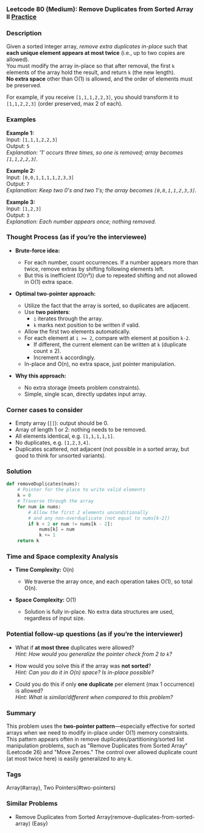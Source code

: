 ### Leetcode 80 (Medium): Remove Duplicates from Sorted Array II [Practice](https://leetcode.com/problems/remove-duplicates-from-sorted-array-ii)

### Description  
Given a sorted integer array, *remove extra duplicates in-place* such that **each unique element appears at most twice** (i.e., up to two copies are allowed).  
You must modify the array in-place so that after removal, the first `k` elements of the array hold the result, and return `k` (the new length).  
**No extra space** other than O(1) is allowed, and the order of elements must be preserved.

For example, if you receive `[1,1,1,2,2,3]`, you should transform it to `[1,1,2,2,3]` (order preserved, max 2 of each).

### Examples  

**Example 1:**  
Input: `[1,1,1,2,2,3]`  
Output: `5`  
*Explanation: '1' occurs three times, so one is removed; array becomes `[1,1,2,2,3]`.*

**Example 2:**  
Input: `[0,0,1,1,1,1,2,3,3]`  
Output: `7`  
*Explanation: Keep two 0's and two 1's; the array becomes `[0,0,1,1,2,3,3]`.*

**Example 3:**  
Input: `[1,2,3]`  
Output: `3`  
*Explanation: Each number appears once; nothing removed.*

### Thought Process (as if you’re the interviewee)  

- **Brute-force idea:**  
  - For each number, count occurrences. If a number appears more than twice, remove extras by shifting following elements left.
  - But this is inefficient (O(n²)) due to repeated shifting and not allowed in O(1) extra space.

- **Optimal two-pointer approach:**  
  - Utilize the fact that the array is sorted, so duplicates are adjacent.
  - Use **two pointers**:  
    - `i` iterates through the array.
    - `k` marks next position to be written if valid.
  - Allow the first two elements automatically.
  - For each element at `i >= 2`, compare with element at position `k-2`.  
    - If different, the current element can be written at `k` (duplicate count ≤ 2).
    - Increment `k` accordingly.
  - In-place and O(n), no extra space, just pointer manipulation.

- **Why this approach:**  
  - No extra storage (meets problem constraints).
  - Simple, single scan, directly updates input array.

### Corner cases to consider  
- Empty array (`[]`): output should be 0.
- Array of length 1 or 2: nothing needs to be removed.
- All elements identical, e.g. `[1,1,1,1,1]`.
- No duplicates, e.g. `[1,2,3,4]`.
- Duplicates scattered, not adjacent (not possible in a sorted array, but good to think for unsorted variants).

### Solution

```python
def removeDuplicates(nums):
    # Pointer for the place to write valid elements
    k = 0
    # Traverse through the array
    for num in nums:
        # Allow the first 2 elements unconditionally
        # and any non-overduplicate (not equal to nums[k-2])
        if k < 2 or num != nums[k - 2]:
            nums[k] = num
            k += 1
    return k
```

### Time and Space complexity Analysis  

- **Time Complexity:** O(n)  
  - We traverse the array once, and each operation takes O(1), so total O(n).

- **Space Complexity:** O(1)  
  - Solution is fully in-place. No extra data structures are used, regardless of input size.

### Potential follow-up questions (as if you’re the interviewer)  

- What if **at most three** duplicates were allowed?  
  *Hint: How would you generalize the pointer check from 2 to `k`?*

- How would you solve this if the array was **not sorted**?  
  *Hint: Can you do it in O(n) space? Is in-place possible?*

- Could you do this if only **one duplicate** per element (max 1 occurrence) is allowed?  
  *Hint: What is similar/different when compared to this problem?*

### Summary
This problem uses the **two-pointer pattern**—especially effective for sorted arrays when we need to modify in-place under O(1) memory constraints.  
This pattern appears often in remove duplicates/partitioning/sorted list manipulation problems, such as "Remove Duplicates from Sorted Array" (Leetcode 26) and "Move Zeroes." The control over allowed duplicate count (at most twice here) is easily generalized to any k.

### Tags
Array(#array), Two Pointers(#two-pointers)

### Similar Problems
- Remove Duplicates from Sorted Array(remove-duplicates-from-sorted-array) (Easy)